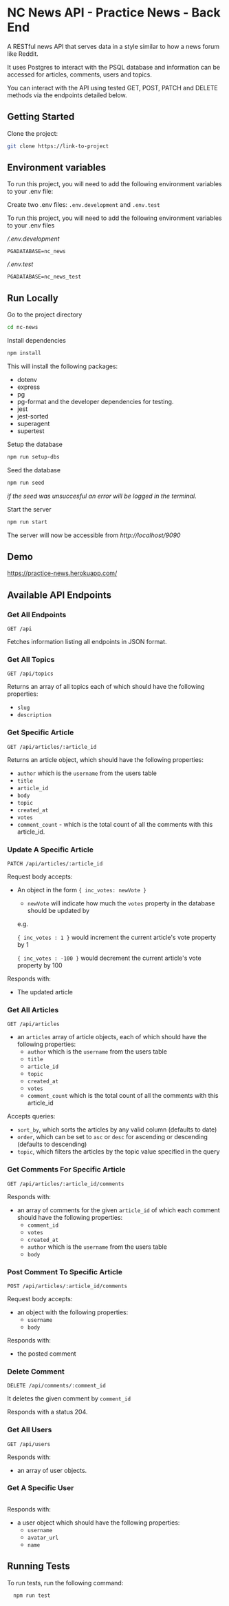 # NC News API - Practice News - Back End

A RESTful news API that serves data in a style similar to how a news forum like Reddit.

It uses Postgres to interact with the PSQL database and information can be accessed for articles, comments, users and topics.

You can interact with the API using tested GET, POST, PATCH and DELETE methods via the endpoints detailed below.

## Getting Started

Clone the project:

```bash
git clone https://link-to-project
```

## Environment variables
To run this project, you will need to add the following environment variables to your .env file:

Create two .env files: `.env.development` and `.env.test`

To run this project, you will need to add the following environment variables to your .env files

_/.env.development_

`PGADATABASE=nc_news`

_/.env.test_

`PGADATABASE=nc_news_test`

## Run Locally

Go to the project directory

```bash
cd nc-news
```

Install dependencies

```bash
npm install
```

This will install the following packages:

- dotenv
- express
- pg
- pg-format and the developer dependencies for testing.
- jest
- jest-sorted
- superagent
- supertest

Setup the database

```bash
npm run setup-dbs
```

Seed the database

```bash
npm run seed
```

_if the seed was unsuccesful an error will be logged in the terminal._

Start the server

```bash
npm run start
```

The server will now be accessible from _http://localhost/9090_

## Demo

https://practice-news.herokuapp.com/

## Available API Endpoints

### Get All Endpoints

```http
GET /api
```

Fetches information listing all endpoints in JSON format.

### Get All Topics

```http
GET /api/topics
```

Returns an array of all topics each of which should have the following properties:
  - `slug`
  - `description`

### Get Specific Article

```http
GET /api/articles/:article_id
```

Returns an article object, which should have the following properties:

  - `author` which is the `username` from the users table
  - `title`
  - `article_id`
  - `body`
  - `topic`
  - `created_at`
  - `votes`
  - `comment_count` - which is the total count of all the comments with this article_id.

### Update A Specific Article

```http
PATCH /api/articles/:article_id
```
Request body accepts:

- An object in the form `{ inc_votes: newVote }`

  - `newVote` will indicate how much the `votes` property in the database should be updated by

  e.g.

  `{ inc_votes : 1 }` would increment the current article's vote property by 1

  `{ inc_votes : -100 }` would decrement the current article's vote property by 100

Responds with:

- The updated article

### Get All Articles

```http
GET /api/articles
```

- an `articles` array of article objects, each of which should have the following properties:
  - `author` which is the `username` from the users table
  - `title`
  - `article_id`
  - `topic`
  - `created_at`
  - `votes`
  - `comment_count` which is the total count of all the comments with this article_id

Accepts queries:

- `sort_by`, which sorts the articles by any valid column (defaults to date)
- `order`, which can be set to `asc` or `desc` for ascending or descending (defaults to descending)
- `topic`, which filters the articles by the topic value specified in the query

### Get Comments For Specific Article

```http
GET /api/articles/:article_id/comments
```

Responds with:

- an array of comments for the given `article_id` of which each comment should have the following properties:
  - `comment_id`
  - `votes`
  - `created_at`
  - `author` which is the `username` from the users table
  - `body`

### Post Comment To Specific Article

```http
POST /api/articles/:article_id/comments
```
Request body accepts:

- an object with the following properties:
  - `username`
  - `body`

Responds with:

- the posted comment

### Delete Comment

```http
DELETE /api/comments/:comment_id
```

It deletes the given comment by `comment_id`

Responds with a status 204.

### Get All Users

```http
GET /api/users
```

Responds with:

- an array of user objects.

### Get A Specific User

```http

```

Responds with:

- a user object which should have the following properties:
  - `username`
  - `avatar_url`
  - `name`

## Running Tests

To run tests, run the following command:

```bash
  npm run test
```
